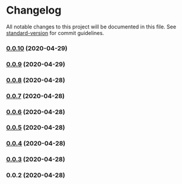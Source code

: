 # Changelog

All notable changes to this project will be documented in this file. See [standard-version](https://github.com/conventional-changelog/standard-version) for commit guidelines.

### [0.0.10](https://github.com/mnao305/webextension-typescript-template/compare/v0.0.9...v0.0.10) (2020-04-29)

### [0.0.9](https://github.com/mnao305/webextension-typescript-template/compare/v0.0.8...v0.0.9) (2020-04-29)

### [0.0.8](https://github.com/mnao305/webextension-typescript-template/compare/v0.0.7...v0.0.8) (2020-04-28)

### [0.0.7](https://github.com/mnao305/webextension-typescript-template/compare/v0.0.6...v0.0.7) (2020-04-28)

### [0.0.6](https://github.com/mnao305/webextension-typescript-template/compare/v0.0.5...v0.0.6) (2020-04-28)

### [0.0.5](https://github.com/mnao305/webextension-typescript-template/compare/v0.0.4...v0.0.5) (2020-04-28)

### [0.0.4](https://github.com/mnao305/webextension-typescript-template/compare/v0.0.3...v0.0.4) (2020-04-28)

### [0.0.3](https://github.com/mnao305/webextension-typescript-template/compare/v0.0.2...v0.0.3) (2020-04-28)

### 0.0.2 (2020-04-28)
